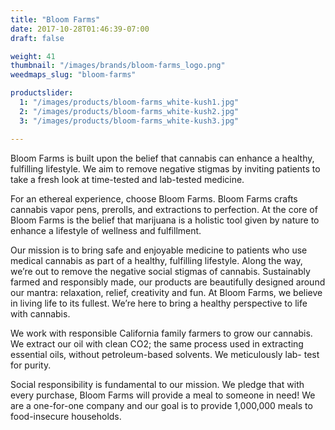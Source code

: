 ```yaml
---
title: "Bloom Farms"
date: 2017-10-28T01:46:39-07:00
draft: false

weight: 41
thumbnail: "/images/brands/bloom-farms_logo.png"
weedmaps_slug: "bloom-farms"

productslider:
  1: "/images/products/bloom-farms_white-kush1.jpg"
  2: "/images/products/bloom-farms_white-kush2.jpg"
  3: "/images/products/bloom-farms_white-kush3.jpg"

---
```

Bloom Farms is built upon the belief that cannabis can enhance a healthy, fulfilling lifestyle. We aim to remove negative stigmas by inviting patients to take a fresh look at time-tested and lab-tested medicine.

For an ethereal experience, choose Bloom Farms. Bloom Farms crafts cannabis vapor pens, prerolls, and extractions to perfection. At the core of Bloom Farms is the belief that marijuana is a holistic tool given by nature to enhance a lifestyle of wellness and fulfillment.

Our mission is to bring safe and enjoyable medicine to patients who use medical cannabis as part of a healthy, fulfilling lifestyle. Along the way, we’re out to remove the negative social stigmas of cannabis. Sustainably farmed and responsibly made, our products are beautifully designed around our mantra: relaxation, relief, creativity and fun. At Bloom Farms, we believe in living life to its fullest. We’re here to bring a healthy perspective to life with cannabis.

We work with responsible California family farmers to grow our cannabis. We extract our oil with clean CO2; the same process used in extracting essential oils, without petroleum-based solvents. We meticulously lab- test for purity.

Social responsibility is fundamental to our mission. We pledge that with every purchase, Bloom Farms will provide a meal to someone in need! We are a one-for-one company and our goal is to provide 1,000,000 meals to food-insecure households.
